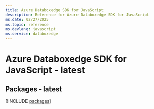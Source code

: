 ```yaml
---
title: Azure Databoxedge SDK for JavaScript
description: Reference for Azure Databoxedge SDK for JavaScript
ms.date: 02/27/2025
ms.topic: reference
ms.devlang: javascript
ms.service: databoxedge
---
```

# Azure Databoxedge SDK for JavaScript - latest
## Packages - latest
[!INCLUDE [packages](databoxedge-index.md)]